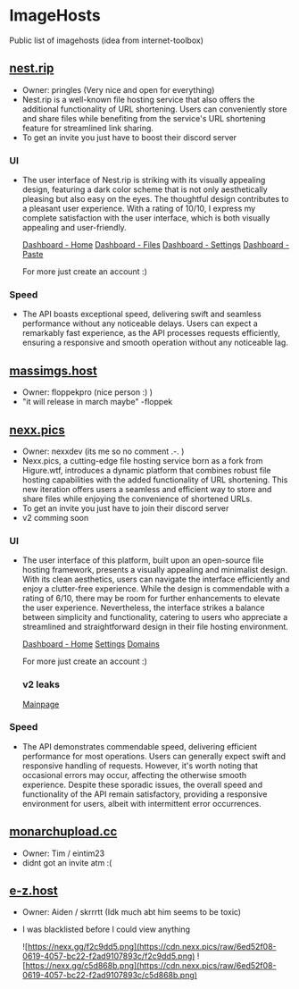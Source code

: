# ImageHosts
Public list of imagehosts (idea from internet-toolbox)

## [nest.rip](https://nest.rip)
- Owner: pringles (Very nice and open for everything)
- Nest.rip is a well-known file hosting service that also offers the additional functionality of URL shortening. Users can conveniently store and share files while benefiting from the service's URL shortening feature for streamlined link sharing.
- To get an invite you just have to boost their discord server


### UI
- The user interface of Nest.rip is striking with its visually appealing design, featuring a dark color scheme that is not only aesthetically pleasing but also easy on the eyes. The thoughtful design contributes to a pleasant user experience. With a rating of 10/10, I express my complete satisfaction with the user interface, which is both visually appealing and user-friendly.
  
    [Dashboard - Home](https://nexx.gg/8bee86f.png) [Dashboard - Files](https://nexx.gg/3e21737.png) [Dashboard - Settings](https://nexx.gg/a31f348.png) [Dashboard - Paste](https://nexx.gg/489721c.png)
  
    For more just create an account :)

### Speed
- The API boasts exceptional speed, delivering swift and seamless performance without any noticeable delays. Users can expect a remarkably fast experience, as the API processes requests efficiently, ensuring a responsive and smooth operation without any noticeable lag.

## [massimgs.host](https://massimgs.host/)
- Owner: floppekpro (nice person :) )
- "it will release in march maybe" -floppek

## [nexx.pics](https://nexx.pics)
- Owner: nexxdev (its me so no comment .-. )
- Nexx.pics, a cutting-edge file hosting service born as a fork from Higure.wtf, introduces a dynamic platform that combines robust file hosting capabilities with the added functionality of URL shortening. This new iteration offers users a seamless and efficient way to store and share files while enjoying the convenience of shortened URLs.
- To get an invite you just have to join their discord server
- v2 comming soon

### UI
- The user interface of this platform, built upon an open-source file hosting framework, presents a visually appealing and minimalist design. With its clean aesthetics, users can navigate the interface efficiently and enjoy a clutter-free experience. While the design is commendable with a rating of 6/10, there may be room for further enhancements to elevate the user experience. Nevertheless, the interface strikes a balance between simplicity and functionality, catering to users who appreciate a streamlined and straightforward design in their file hosting environment.

    [Dashboard - Home](https://nexx.gg/015785e.png) [Settings](https://nexx.gg/609fe95.png) [Domains](https://nexx.gg/857ba47.png)

    For more just create an account :)

    ### v2 leaks

    [Mainpage](https://nest.rip/f/usWs4J0Kvu)


### Speed
- The API demonstrates commendable speed, delivering efficient performance for most operations. Users can generally expect swift and responsive handling of requests. However, it's worth noting that occasional errors may occur, affecting the otherwise smooth experience. Despite these sporadic issues, the overall speed and functionality of the API remain satisfactory, providing a responsive environment for users, albeit with intermittent error occurrences.

## [monarchupload.cc](https://monarchupload.cc)
- Owner: Tim / eintim23
- didnt got an invite atm :(

## [e-z.host](https://e-z.host)
- Owner: Aiden / skrrrtt (Idk much abt him seems to be toxic)
- I was blacklisted before I could view anything

  

  ![https://nexx.gg/f2c9dd5.png](https://cdn.nexx.pics/raw/6ed52f08-0619-4057-bc22-f2ad9107893c/f2c9dd5.png)
  ![https://nexx.gg/c5d868b.png](https://cdn.nexx.pics/raw/6ed52f08-0619-4057-bc22-f2ad9107893c/c5d868b.png)

